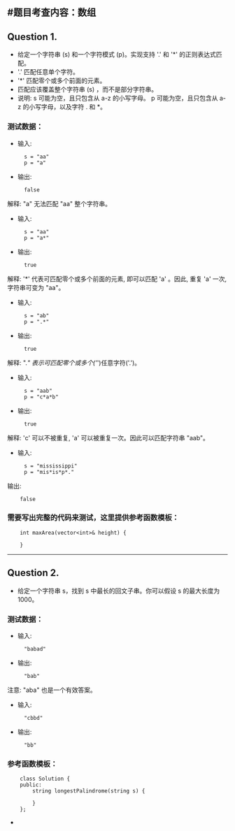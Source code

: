 #题目考查内容：数组
---
## Question 1.
- 给定一个字符串 (s) 和一个字符模式 (p)。实现支持 '.' 和 '*' 的正则表达式匹配。
- '.' 匹配任意单个字符。
- '*' 匹配零个或多个前面的元素。
- 匹配应该覆盖整个字符串 (s) ，而不是部分字符串。
- 说明:
	s 可能为空，且只包含从 a-z 的小写字母。
	p 可能为空，且只包含从 a-z 的小写字母，以及字符 . 和 *。
### 测试数据：
- 输入:

		s = "aa"
		p = "a"
- 输出:

		false
解释: "a" 无法匹配 "aa" 整个字符串。
- 输入:
		
		s = "aa"
		p = "a*"
- 输出: 

		true
解释: '*' 代表可匹配零个或多个前面的元素, 即可以匹配 'a' 。因此, 重复 'a' 一次, 字符串可变为 "aa"。
- 输入:
	
		s = "ab"
		p = ".*"
- 输出: 

		true
解释: ".*" 表示可匹配零个或多个('*')任意字符('.')。
- 输入:
	
		s = "aab"
		p = "c*a*b"
- 输出: 
 
		true
解释: 'c' 可以不被重复, 'a' 可以被重复一次。因此可以匹配字符串 "aab"。
- 输入:
	
		s = "mississippi"
		p = "mis*is*p*."
输出: 
		
		false

### 需要写出完整的代码来测试，这里提供参考函数模板：

 		int maxArea(vector<int>& height) {
    
  		}


---
## Question 2.
- 给定一个字符串 s，找到 s 中最长的回文子串。你可以假设 s 的最大长度为 1000。

### 测试数据：
- 输入:
	
		"babad"
- 输出: 
 
		"bab"
注意: "aba" 也是一个有效答案。
- 输入:
	
		"cbbd"
- 输出: 

		"bb"	

### 参考函数模板：
		class Solution {
		public:
    		string longestPalindrome(string s) {
        
    		}
		};

- 
